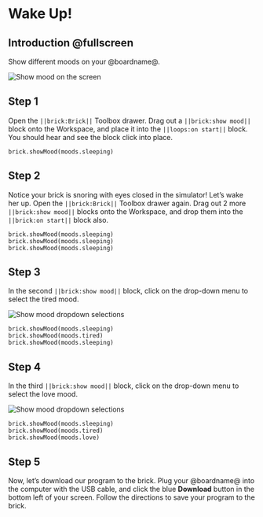 # Wake Up!

## Introduction @fullscreen

Show different moods on your @boardname@.

![Show mood on the screen](/static/tutorials/wake-up/show-mood.gif)

## Step 1

Open the ``||brick:Brick||`` Toolbox drawer. Drag out a ``||brick:show mood||`` block onto the Workspace, and place it into the ``||loops:on start||`` block. You should hear and see the block click into place. 

```blocks
brick.showMood(moods.sleeping)
```

## Step 2

Notice your brick is snoring with eyes closed in the simulator! Let’s wake her up. Open the ``||brick:Brick||`` Toolbox drawer again. Drag out 2 more ``||brick:show mood||`` blocks onto the Workspace, and drop them into the ``||brick:on start||`` block also.

```blocks
brick.showMood(moods.sleeping) 
brick.showMood(moods.sleeping) 
brick.showMood(moods.sleeping) 
```

## Step 3

In the second ``||brick:show mood||`` block, click on the drop-down menu to select the tired mood.
 
![Show mood dropdown selections](/static/tutorials/wake-up/show-mood-dropdown-1.png)

```blocks
brick.showMood(moods.sleeping) 
brick.showMood(moods.tired) 
brick.showMood(moods.sleeping) 
```

## Step 4

In the third ``||brick:show mood||`` block, click on the drop-down menu to select the love mood.  
 
![Show mood dropdown selections](/static/tutorials/wake-up/show-mood-dropdown-2.png)

```blocks
brick.showMood(moods.sleeping) 
brick.showMood(moods.tired) 
brick.showMood(moods.love)
```

## Step 5

Now, let’s download our program to the brick. Plug your @boardname@ into the computer with the USB cable, and click the blue **Download** button in the bottom left of your screen. Follow the directions to save your program to the brick. 
 